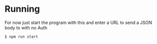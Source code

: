# Running
For now just start the program with this and enter a URL to send a JSON body to with no Auth

```bash
$ npm run start
```